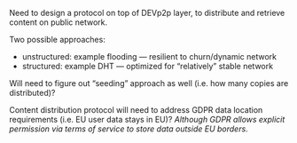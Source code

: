 Need to design a protocol on top of DEVp2p layer, to distribute and retrieve content on public network.

Two possible approaches:
* unstructured: example flooding — resilient to churn/dynamic network
* structured: example DHT — optimized for “relatively” stable network

Will need to figure out “seeding” approach as well (i.e. how many copies are distributed)?

Content distribution protocol will need to address GDPR data location requirements (i.e. EU user data stays in EU)? _Although GDPR allows explicit permission via terms of service to store data outside EU borders_.
